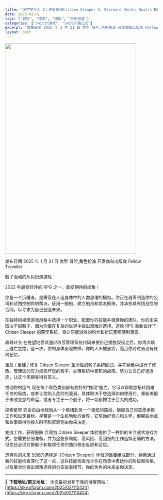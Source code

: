 ```yaml
---
title: "深空梦里人 2：逐星航线Citizen Sleeper 2: Starward Vector Switch NSP (v1.1.14)英文"
date: 2025-02-01
tags: ["冒险", "探索", "模拟", "角色扮演"]
categories: ["Switch游戏", "Switch英日文"]
excerpt: "发布日期 2025 年 1 月 31 日 类型 冒险,角色扮演 开发商和出版商 Fellow Traveller 骰子驱动的角色扮演游戏 2022 年最受好评的 RPG 之一，备受期待的续集！ 你是一个沉睡者，是寄宿在人造身体中的人类思维的模拟。你正在逃离制造你的公司和试图控制你的帮派。征用一艘船，&hellip;"
layout: post
---
```


<img class="aligncenter size-full wp-image-110429" src="https://sky.sfcrom.com/wp-content/uploads/2025/02/2025020110335794.webp" alt="" width="432" height="692" />

发布日期 2025 年 1 月 31 日
类型 冒险,角色扮演
开发商和出版商 Fellow Traveller

骰子驱动的角色扮演游戏

2022 年最受好评的 RPG 之一，备受期待的续集！

你是一个沉睡者，是寄宿在人造身体中的人类思维的模拟。你正在逃离制造你的公司和试图控制你的帮派。征用一艘船，建立船员和盟友网络，并承担具有挑战性的合同，以寻求为自己创造未来。

在独特的桌面游戏风格中选择一个职业、配置你的技能并组建你的团队。你的未来取决于掷骰子，因为你要在复杂的世界中做出艰难的选择。这款 RPG 重新设计了 Citizen Sleeper 的获奖系统，将让原版游戏的粉丝和新玩家都感到满意。

超越过去
在绝望地尝试通过改写管理系统代码来使自己摆脱奴役之后，你再次踏上逃亡之路，这一次，你的身体出现故障，你的人头被悬赏，而且你对过去没有任何记忆。

重启 / 重建 / 修复
Citizen Sleeper 革命性的骰子系统回归，并在续集中进行了修改。管理您的压力或损坏您的骰子。处理系统中累积的故障。努力让自己好运连连，让这个周期变得有意义。

推动你的运气
现在每个角色类别都有独特的“推动”能力，它可以帮助您扭转困难任务的局势，或者让您陷入危险的漩涡，具体取决于您选择如何使用它。重新掷骰子来改变您的命运，或者专注于一个骰子，将一切都押注于巨大的成功。

探索星带
完全自由地规划从一个枢纽到另一个枢纽的路线，根据自己的意愿承担工作和设定目标。星带是一个生机勃勃的世界，它奖励好奇心和关怀，但哪些地点和故事值得你投入时间和资源则由你来决定。

完成工作，获得报酬
合同为 Citizen Sleeper 体验提供了一种新的专注战术游戏方式。您需要仔细准备，并为这些多周期、高风险、高回报的工作选择正确的方法，但您还必须对掷骰子和每项任务的曲折做出反应和适应。

选择你的未来
玩家的选择是《Citizen Sleeper》体验的重要组成部分，续集通过新的技能检查深化了这一点，这些技能检查允许你在场景中表达你的阶级和性格，以及要求你做出艰难选择的分支故事情节。你的角色的未来由你决定。

---
📖 **下载地址/原文地址：** 本文最初发布于我的博客网站：[https://sky.sfcrom.com/2025/02/110424](https://sky.sfcrom.com/2025/02/110424)
